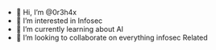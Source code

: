 - 👋 Hi, I’m @0r3h4x
- 👀 I’m interested in Infosec
- 🌱 I’m currently learning about AI
- 💞️ I’m looking to collaborate on everything infosec Related

<!---
0r3h4x/0r3h4x is a ✨ special ✨ repository because its `README.md` (this file) appears on your GitHub profile.
You can click the Preview link to take a look at your changes.
--->
